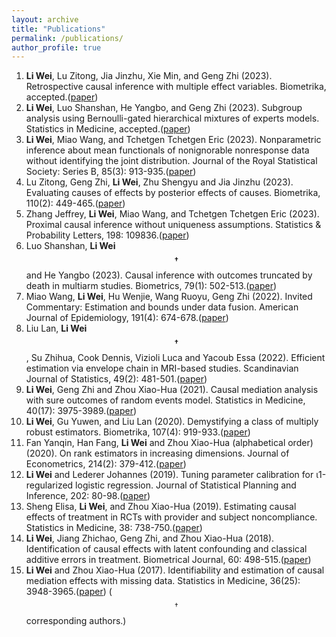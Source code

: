 ```yaml
---
layout: archive
title: "Publications"
permalink: /publications/
author_profile: true
---
```


1. **Li Wei**, Lu Zitong, Jia Jinzhu, Xie Min, and Geng Zhi (2023). Retrospective causal inference with multiple effect variables. Biometrika, accepted.([paper](https://academic.oup.com/biomet/advance-article-abstract/doi/10.1093/biomet/asad056/7273778))
1. **Li Wei**, Luo Shanshan, He Yangbo, and Geng Zhi (2023). Subgroup analysis using Bernoulli-gated hierarchical mixtures of experts models. Statistics in Medicine, accepted.([paper](https://onlinelibrary.wiley.com/doi/abs/10.1002/sim.9883))
1. **Li Wei**, Miao Wang, and Tchetgen Tchetgen Eric (2023). Nonparametric inference about mean functionals of nonignorable nonresponse data without identifying the joint distribution. Journal of the Royal Statistical Society: Series B, 85(3): 913-935.([paper](https://academic.oup.com/jrsssb/article-abstract/85/3/913/7156590))
1. Lu Zitong, Geng Zhi, **Li Wei**, Zhu Shengyu and Jia Jinzhu (2023). Evaluating causes of effects by posterior effects of causes. Biometrika, 110(2): 449-465.([paper](https://academic.oup.com/biomet/article-abstract/110/2/449/6637513))
1. Zhang Jeffrey, **Li Wei**, Miao Wang, and Tchetgen Tchetgen Eric (2023). Proximal causal inference without uniqueness assumptions. Statistics & Probability Letters, 198: 109836.([paper](https://www.sciencedirect.com/science/article/abs/pii/S0167715223000603))
1. Luo Shanshan, **Li Wei$$^\dagger$$** and He Yangbo (2023). Causal inference with outcomes truncated by death in multiarm studies. Biometrics, 79(1): 502-513.([paper](https://onlinelibrary.wiley.com/doi/abs/10.1111/biom.13554))
1.  Miao Wang, **Li Wei**, Hu Wenjie, Wang Ruoyu, Geng Zhi (2022). Invited Commentary: Estimation and bounds under data fusion. American Journal of Epidemiology, 191(4): 674-678.([paper](https://academic.oup.com/aje/article/191/4/674/6317475))
1. Liu Lan, **Li Wei$$^\dagger$$**, Su Zhihua, Cook Dennis, Vizioli Luca and Yacoub Essa (2022). Efficient estimation via envelope chain in MRI-based studies. Scandinavian Journal of Statistics, 49(2): 481-501.([paper](https://people.clas.ufl.edu/zhihuasu/files/EnvChainRevision2_1.pdf))
1. **Li Wei**, Geng Zhi and Zhou Xiao-Hua (2021). Causal mediation analysis with sure outcomes of random events model. Statistics in Medicine, 40(17): 3975-3989.([paper](https://onlinelibrary.wiley.com/doi/abs/10.1002/sim.9009))
1. **Li Wei**, Gu Yuwen, and Liu Lan (2020). Demystifying a class of multiply robust estimators. Biometrika, 107(4): 919-933.([paper](https://academic.oup.com/biomet/article-abstract/107/4/919/5843892))
1. Fan Yanqin, Han Fang, **Li Wei** and Zhou Xiao-Hua (alphabetical order) (2020). On rank estimators in increasing dimensions. Journal of Econometrics, 214(2): 379-412.([paper](https://www.sciencedirect.com/science/article/abs/pii/S0304407619301678))
1. **Li Wei** and Lederer Johannes (2019). Tuning parameter calibration for ι1-regularized logistic regression. Journal of Statistical Planning and Inference, 202: 80-98.([paper](https://www.sciencedirect.com/science/article/abs/pii/S0378375819300060))
1. Sheng Elisa, **Li Wei**, and Zhou Xiao-Hua (2019). Estimating causal effects of treatment in RCTs with provider and subject noncompliance. Statistics in Medicine, 38: 738-750.([paper](https://onlinelibrary.wiley.com/doi/abs/10.1002/sim.8012))
1. **Li Wei**, Jiang Zhichao, Geng Zhi, and Zhou Xiao-Hua (2018). Identification of causal effects with latent confounding and classical additive errors in treatment. Biometrical Journal, 60: 498-515.([paper](https://onlinelibrary.wiley.com/doi/abs/10.1002/bimj.201700048))
1. **Li Wei** and Zhou Xiao-Hua (2017). Identifiability and estimation of causal mediation effects with missing data. Statistics in Medicine, 36(25): 3948-3965.([paper](https://onlinelibrary.wiley.com/doi/abs/10.1002/sim.7413))
   ($$^\dagger$$ corresponding authors.)


